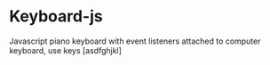 # Keyboard-js
Javascript piano keyboard with event listeners attached to computer keyboard, use keys [asdfghjkl]
 

